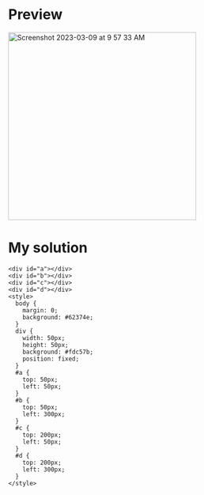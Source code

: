 # Preview

<img width="380" alt="Screenshot 2023-03-09 at 9 57 33 AM" src="https://user-images.githubusercontent.com/98833627/223971250-b3067db2-c16d-4719-94d2-7d5836f64144.png">

# My solution

````
<div id="a"></div>
<div id="b"></div>
<div id="c"></div>
<div id="d"></div>
<style>
  body {
    margin: 0;
    background: #62374e;
  }
  div {
    width: 50px;
    height: 50px;
    background: #fdc57b;
    position: fixed;
  }
  #a {
    top: 50px;
    left: 50px;
  }
  #b {
    top: 50px;
    left: 300px;
  }
  #c {
    top: 200px;
    left: 50px;
  }
  #d {
    top: 200px;
    left: 300px;
  }
</style>
````

